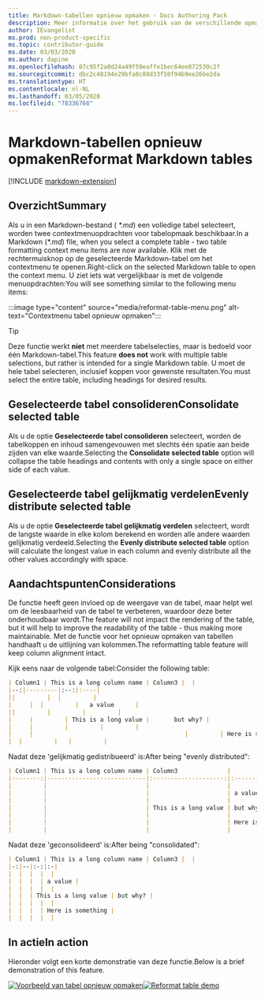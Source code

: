 ```yaml
---
title: Markdown-tabellen opnieuw opmaken - Docs Authoring Pack
description: Meer informatie over het gebruik van de verschillende opmaakfuncties voor Markdown-tabellen van het Docs Authoring Pack, Visual Studio Code-extensie.
author: IEvangelist
ms.prod: non-product-specific
ms.topic: contributor-guide
ms.date: 03/03/2020
ms.author: dapine
ms.openlocfilehash: 07c95f2a0d24a49f59eaffe1bec64ee872530c2f
ms.sourcegitcommit: dbc2c48194e29bfa0c88d33f50f94b9ee26be2da
ms.translationtype: HT
ms.contentlocale: nl-NL
ms.lasthandoff: 03/05/2020
ms.locfileid: "78336768"
---
```

# <a name="reformat-markdown-tables"></a><span data-ttu-id="8fe2a-103">Markdown-tabellen opnieuw opmaken</span><span class="sxs-lookup"><span data-stu-id="8fe2a-103">Reformat Markdown tables</span></span>

[!INCLUDE [markdown-extension](includes/markdown-extension.md)]

## <a name="summary"></a><span data-ttu-id="8fe2a-104">Overzicht</span><span class="sxs-lookup"><span data-stu-id="8fe2a-104">Summary</span></span>

<span data-ttu-id="8fe2a-105">Als u in een Markdown-bestand ( *\*.md*) een volledige tabel selecteert, worden twee contextmenuopdrachten voor tabelopmaak beschikbaar.</span><span class="sxs-lookup"><span data-stu-id="8fe2a-105">In a Markdown (*\*.md*) file, when you select a complete table - two table formatting context menu items are now available.</span></span> <span data-ttu-id="8fe2a-106">Klik met de rechtermuisknop op de geselecteerde Markdown-tabel om het contextmenu te openen.</span><span class="sxs-lookup"><span data-stu-id="8fe2a-106">Right-click on the selected Markdown table to open the context menu.</span></span> <span data-ttu-id="8fe2a-107">U ziet iets wat vergelijkbaar is met de volgende menuopdrachten:</span><span class="sxs-lookup"><span data-stu-id="8fe2a-107">You will see something similar to the following menu items:</span></span>

:::image type="content" source="media/reformat-table-menu.png" alt-text="Contextmenu tabel opnieuw opmaken":::

> [!TIP]
> <span data-ttu-id="8fe2a-109">Deze functie werkt **niet** met meerdere tabelselecties, maar is bedoeld voor één Markdown-tabel.</span><span class="sxs-lookup"><span data-stu-id="8fe2a-109">This feature **does not** work with multiple table selections, but rather is intended for a single Markdown table.</span></span> <span data-ttu-id="8fe2a-110">U moet de hele tabel selecteren, inclusief koppen voor gewenste resultaten.</span><span class="sxs-lookup"><span data-stu-id="8fe2a-110">You must select the entire table, including headings for desired results.</span></span>

## <a name="consolidate-selected-table"></a><span data-ttu-id="8fe2a-111">Geselecteerde tabel consolideren</span><span class="sxs-lookup"><span data-stu-id="8fe2a-111">Consolidate selected table</span></span>

<span data-ttu-id="8fe2a-112">Als u de optie **Geselecteerde tabel consolideren** selecteert, worden de tabelkoppen en inhoud samengevouwen met slechts één spatie aan beide zijden van elke waarde.</span><span class="sxs-lookup"><span data-stu-id="8fe2a-112">Selecting the **Consolidate selected table** option will collapse the table headings and contents with only a single space on either side of each value.</span></span>

## <a name="evenly-distribute-selected-table"></a><span data-ttu-id="8fe2a-113">Geselecteerde tabel gelijkmatig verdelen</span><span class="sxs-lookup"><span data-stu-id="8fe2a-113">Evenly distribute selected table</span></span>

<span data-ttu-id="8fe2a-114">Als u de optie **Geselecteerde tabel gelijkmatig verdelen** selecteert, wordt de langste waarde in elke kolom berekend en worden alle andere waarden gelijkmatig verdeeld.</span><span class="sxs-lookup"><span data-stu-id="8fe2a-114">Selecting the **Evenly distribute selected table** option will calculate the longest value in each column and evenly distribute all the other values accordingly with space.</span></span>

## <a name="considerations"></a><span data-ttu-id="8fe2a-115">Aandachtspunten</span><span class="sxs-lookup"><span data-stu-id="8fe2a-115">Considerations</span></span>

<span data-ttu-id="8fe2a-116">De functie heeft geen invloed op de weergave van de tabel, maar helpt wel om de leesbaarheid van de tabel te verbeteren, waardoor deze beter onderhoudbaar wordt.</span><span class="sxs-lookup"><span data-stu-id="8fe2a-116">The feature will not impact the rendering of the table, but it will help to improve the readability of the table - thus making more maintainable.</span></span> <span data-ttu-id="8fe2a-117">Met de functie voor het opnieuw opmaken van tabellen handhaaft u de uitlijning van kolommen.</span><span class="sxs-lookup"><span data-stu-id="8fe2a-117">The reformatting table feature will keep column alignment intact.</span></span>

<span data-ttu-id="8fe2a-118">Kijk eens naar de volgende tabel:</span><span class="sxs-lookup"><span data-stu-id="8fe2a-118">Consider the following table:</span></span>

```markdown
| Column1 | This is a long column name | Column3 |  |
|--:|---------|:--:|:----|
||         |  |         |
|     |  |         |   a value      |
||         |         |         |
|     |         | This is a long value |       but why? |
|     |         |         |         |
|     |                                           |         | Here is something |
|  |         |   |         |
```

<span data-ttu-id="8fe2a-119">Nadat deze 'gelijkmatig gedistribueerd' is:</span><span class="sxs-lookup"><span data-stu-id="8fe2a-119">After being "evenly distributed":</span></span>

```markdown
| Column1 | This is a long column name | Column3              |                   |
|--------:|----------------------------|:--------------------:|:------------------|
|         |                            |                      |                   |
|         |                            |                      | a value           |
|         |                            |                      |                   |
|         |                            | This is a long value | but why?          |
|         |                            |                      |                   |
|         |                            |                      | Here is something |
|         |                            |                      |                   |
```

<span data-ttu-id="8fe2a-120">Nadat deze 'geconsolideerd' is:</span><span class="sxs-lookup"><span data-stu-id="8fe2a-120">After being "consolidated":</span></span>

```markdown
| Column1 | This is a long column name | Column3 |  |
|-:|--|:-:|:-|
|  |  |  |  |
|  |  |  | a value |
|  |  |  |  |
|  |  | This is a long value | but why? |
|  |  |  |  |
|  |  |  | Here is something |
|  |  |  |  |
```

## <a name="in-action"></a><span data-ttu-id="8fe2a-121">In actie</span><span class="sxs-lookup"><span data-stu-id="8fe2a-121">In action</span></span>

<span data-ttu-id="8fe2a-122">Hieronder volgt een korte demonstratie van deze functie.</span><span class="sxs-lookup"><span data-stu-id="8fe2a-122">Below is a brief demonstration of this feature.</span></span>

<span data-ttu-id="8fe2a-123">[![Voorbeeld van tabel opnieuw opmaken](media/reformat-table.gif)](media/reformat-table.gif#lightbox)</span><span class="sxs-lookup"><span data-stu-id="8fe2a-123">[![Reformat table demo](media/reformat-table.gif)](media/reformat-table.gif#lightbox)</span></span>
